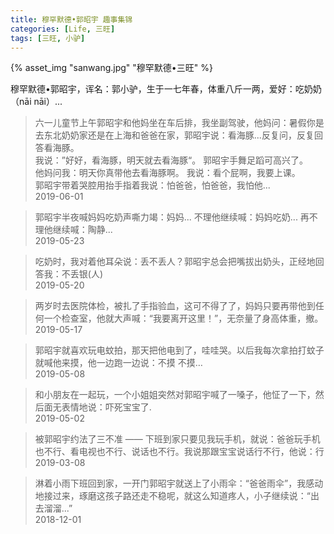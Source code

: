 ```yaml
---
title: 穆罕默德•郭昭宇 趣事集锦
categories: [Life, 三旺]
tags: [三旺, 小驴]
---
```


{% asset_img "sanwang.jpg" "穆罕默德•三旺" %}

穆罕默德•郭昭宇，诨名：郭小驴，生于一七年春，体重八斤一两，爱好：吃奶奶（nāi nāi）...

>六一儿童节上午郭昭宇和他妈坐在车后排，我坐副驾驶，他妈问：暑假你是去东北奶奶家还是在上海和爸爸在家，郭昭宇说：看海豚...反复问，反复回答看海豚。  
>我说：”好好，看海豚，明天就去看海豚“。 郭昭宇手舞足蹈可高兴了。  
>他妈问我：明天你真带他去看海豚啊。 我说：看个屁啊，我要上课。  
>郭昭宇带着哭腔用抬手指着我说：怕爸爸，怕爸爸，我怕他...  
>2019-06-01

>郭昭宇半夜喊妈妈吃奶声嘶力竭：妈妈... 不理他继续喊：妈妈吃奶... 再不理他继续喊：陶静...  
>2019-05-23

>吃奶时，我对着他耳朵说：丢不丢人？郭昭宇总会把嘴拔出奶头，正经地回答我：不丢银(人)  
>2019-05-20

>两岁时去医院体检，被扎了手指验血，这可不得了了，妈妈只要再带他到任何一个检查室，他就大声喊：“我要离开这里！”，无奈量了身高体重，撤。  
>2019-05-17


>郭昭宇就喜欢玩电蚊拍，那天把他电到了，哇哇哭。以后我每次拿拍打蚊子就喊他来摸，他一边跑一边说：不摸 不摸…  
>2019-05-08

>和小朋友在一起玩，一个小姐姐突然对郭昭宇喊了一嗓子，他怔了一下，然后面无表情地说：吓死宝宝了.  
>2019-05-02

>被郭昭宇约法了三不准 —— 下班到家只要见我玩手机，就说：爸爸玩手机也不行、看电视也不行、说话也不行。我说那跟宝宝说话行不行，他说：行  
>2019-03-08

>淋着小雨下班回到家，一开门郭昭宇就送上了小雨伞：“爸爸雨伞”，我感动地接过来，琢磨这孩子路还走不稳呢，就这么知道疼人，小子继续说：“出去溜溜...”  
>2018-12-01
